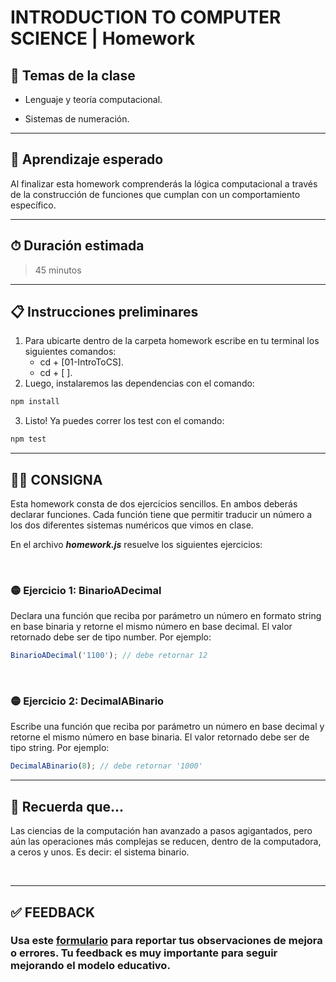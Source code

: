 # INTRODUCTION TO COMPUTER SCIENCE | Homework

## 📒 Temas de la clase

-  Lenguaje y teoría computacional.

-  Sistemas de numeración.

---

## 👀 Aprendizaje esperado

Al finalizar esta homework comprenderás la lógica computacional a través de la construcción de funciones que cumplan con un comportamiento específico.

---

## ⏱ Duración estimada

> 45 minutos

---

## 📋 Instrucciones preliminares

1. Para ubicarte dentro de la carpeta homework escribe en tu terminal los siguientes comandos:
   -  cd + [01-IntroToCS].
   -  cd + [ ].
2. Luego, instalaremos las dependencias con el comando:

```javascript
npm install
```

3. Listo! Ya puedes correr los test con el comando:

```javascript
npm test
```

---

## 👩‍💻 **CONSIGNA**

Esta homework consta de dos ejercicios sencillos. En ambos deberás declarar funciones. Cada función tiene que permitir traducir un número a los dos diferentes sistemas numéricos que vimos en clase.

En el archivo **_homework.js_** resuelve los siguientes ejercicios:

</br >

### 🟡 **Ejercicio 1: BinarioADecimal**

Declara una función que reciba por parámetro un número en formato string en base binaria y retorne el mismo número en base decimal. El valor retornado debe ser de tipo number. Por ejemplo:

```javascript
BinarioADecimal('1100'); // debe retornar 12
```

</br >

### 🟡 **Ejercicio 2: DecimalABinario**

Escribe una función que reciba por parámetro un número en base decimal y retorne el mismo número en base binaria. El valor retornado debe ser de tipo string. Por ejemplo:

```javascript
DecimalABinario(8); // debe retornar '1000'
```

---

## 🧠 Recuerda que...

Las ciencias de la computación han avanzado a pasos agigantados, pero aún las operaciones más complejas se reducen, dentro de la computadora, a ceros y unos. Es decir: el sistema binario.

</br >

---

## **✅ FEEDBACK**

### Usa este [**formulario**](https://docs.google.com/forms/d/e/1FAIpQLSe1MybH_Y-xcp1RP0jKPLndLdJYg8cwyHkSb9MwSrEjoxyzWg/viewform) para reportar tus observaciones de mejora o errores. Tu feedback es muy importante para seguir mejorando el modelo educativo.
